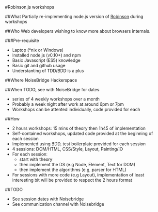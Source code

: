 #Robinson.js workshops

##What
Partially re-implementing node.js version of [Robinson](https://github.com/yanhick/robinson.js) during workshops

##Who
Web developers wishing to know more about browsers internals.

###Pre-requisite
- Laptop (\*nix or Windows)
- Installed node.js (v0.10+) and npm
- Basic Javascript (ES5) knowledge
- Basic git and github usage
- Understanting of TDD/BDD is a plus

##Where
NoiseBridge Hackerspace

##When
TODO, see with NoiseBridge for dates
- series of 4 weekly workshops over a month
- Probably a week night after work at around 6pm or 7pm
- Workshops can be attented individually, code provided for each

##How
- 2 hours workshops: 15 mins of theory then 1h45 of implementation
- Self-contained workshops, updated code provided at the beginning of each session
- Implemented using BDD, test boilerplate provided for each session
- 4 sessions: DOM/HTML, CSS/Style, Layout, Painting/IO
- For each session:
    - start with theory
    - then implement the DS (e.g Node, Element, Text for DOM)
    - then implement the algorithms (e.g, parser for HTML)
- For sessions with more code (e.g Layout), implementation of least interesting bit will be provided to respect the 2 hours format

##TODO
- See session dates with Noisebridge
- See communication channel with Noisebridge
